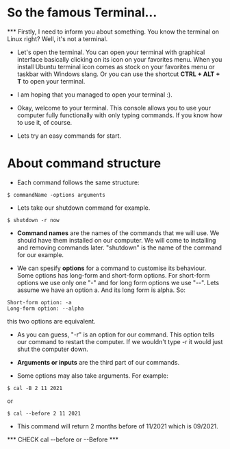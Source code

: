 
# So the famous Terminal...

*** Firstly, I need to inform you about something. You know the terminal on Linux right? Well, it's not a terminal.

* Let's open the terminal. You can open your terminal with graphical interface basically clicking on its icon on your favorites menu. When you install Ubuntu terminal icon comes as stock on your favorites menu or taskbar with Windows slang. Or you can use the shortcut **CTRL + ALT + T** to open your terminal.

* I am hoping that you managed to open your terminal :). 

* Okay, welcome to your terminal. This console allows you to use your computer fully functionally with only typing commands. If you know how to use it, of course.

* Lets try an easy commands for start.

# About command structure

* Each command follows the same structure: 

```
$ commandName -options arguments
```

* Lets take our shutdown command for example.

```
$ shutdown -r now
```

* **Command names** are the names of the commands that we will use. We should have them installed on our computer. We will come to installing and removing commands later.
"shutdown" is the name of the command for our example.

* We can spesify **options** for a command to customise its behaviour. Some options has long-form and short-form options. For short-form options we use only one "-" and for long form options we use "--". Lets assume we have an option a. And its long form is alpha. So:
```
Short-form option: -a 
Long-form option: --alpha
```
this two options are equivalent.
* As you can guess, "-r" is an option for our command. This option tells our command to restart the computer. If we wouldn't type -r it would just shut the computer down.

* **Arguments or inputs** are the third part of our commands.


* Some options may also take arguments. For example:
```
$ cal -B 2 11 2021 
```
or
```
$ cal --before 2 11 2021
```
* This command will return 2 months before of 11/2021 which is 09/2021.


*** CHECK cal --before or --Before ***